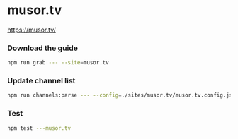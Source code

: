# musor.tv

https://musor.tv/

### Download the guide

```sh
npm run grab --- --site=musor.tv
```

### Update channel list

```sh
npm run channels:parse --- --config=./sites/musor.tv/musor.tv.config.js --output=./sites/musor.tv/musor.tv.channels.xml
```

### Test

```sh
npm test ---musor.tv
```
